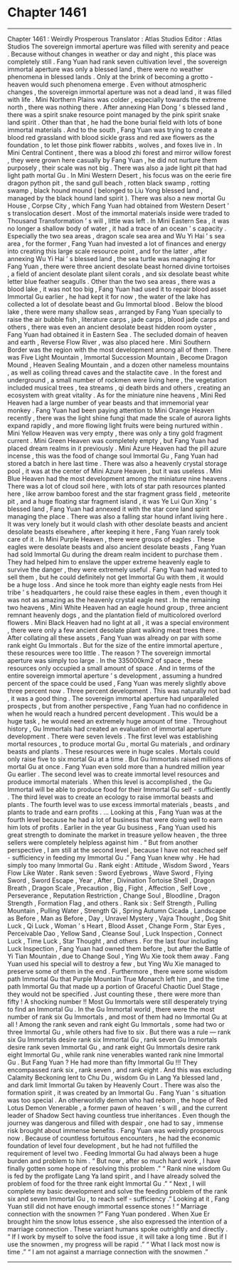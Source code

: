 
# Chapter 1461


---

Chapter 1461 : Weirdly Prosperous
Translator :
Atlas Studios
Editor :
Atlas Studios
The sovereign immortal aperture was filled with serenity and peace .
Because without changes in weather or day and night , this place was completely still .
Fang Yuan had rank seven cultivation level , the sovereign immortal aperture was only a blessed land , there were no weather phenomena in blessed lands . Only at the brink of becoming a grotto - heaven would such phenomena emerge .
Even without atmospheric changes , the sovereign immortal aperture was not a dead land , it was filled with life .
Mini Northern Plains was colder , especially towards the extreme north , there was nothing there . After annexing Han Dong ’ s blessed land , there was a spirit snake resource point managed by the pink spirit snake land spirit . Other than that , he had the bone burial field with lots of bone immortal materials . And to the south , Fang Yuan was trying to create a blood red grassland with blood sickle grass and red axe flowers as the foundation , to let those pink flower rabbits , wolves , and foxes live in .
In Mini Central Continent , there was a blood zhi forest and mirror willow forest , they were grown here casually by Fang Yuan , he did not nurture them purposely , their scale was not big . There was also a jade light pit that had light path mortal Gu .
In Mini Western Desert , his focus was on the eerie fire dragon python pit , the sand gull beach , rotten black swamp , rotting swamp , black hound mound ( belonged to Liu Yong blessed land , managed by the black hound land spirit ). There was also a new mortal Gu House , Corpse City , which Fang Yuan had obtained from Western Desert ’ s translocation desert . Most of the immortal materials inside were traded to Thousand Transformation ’ s will , little was left .
In Mini Eastern Sea , it was no longer a shallow body of water , it had a trace of an ocean ’ s capacity . Especially the two sea areas , dragon scale sea area and Wu Yi Hai ’ s sea area , for the former , Fang Yuan had invested a lot of finances and energy into creating this large scale resource point , and for the latter , after annexing Wu Yi Hai ’ s blessed land , the sea turtle was managing it for Fang Yuan , there were three ancient desolate beast horned divine tortoises , a field of ancient desolate plant silent corals , and six desolate beast white letter blue feather seagulls .
Other than the two sea areas , there was a blood lake , it was not too big , Fang Yuan had used it to repair blood asset Immortal Gu earlier , he had kept it for now , the water of the lake has collected a lot of desolate beast and Gu Immortal blood .
Below the blood lake , there were many shallow seas , arranged by Fang Yuan specially to raise the air bubble fish , literature carps , jade carps , blood jade carps and others , there was even an ancient desolate beast hidden room oyster , Fang Yuan had obtained it in Eastern Sea .
The secluded domain of heaven and earth , Reverse Flow River , was also placed here .
Mini Southern Border was the region with the most development among all of them .
There was Five Light Mountain , Immortal Succession Mountain , Become Dragon Mound , Heaven Sealing Mountain , and a dozen other nameless mountains , as well as coiling thread caves and the stalactite cave . In the forest and underground , a small number of rockmen were living here , the vegetation included musical trees , tea streams , qi death birds and others , creating an ecosystem with great vitality .
As for the miniature nine heavens , Mini Red Heaven had a large number of year beasts and that immemorial year monkey .
Fang Yuan had been paying attention to Mini Orange Heaven recently , there was the light shine fungi that made the scale of aurora lights expand rapidly , and more flowing light fruits were being nurtured within .
Mini Yellow Heaven was very empty , there was only a tiny gold fragment current .
Mini Green Heaven was completely empty , but Fang Yuan had placed dream realms in it previously .
Mini Azure Heaven had the pill azure incense , this was the food of change soul Immortal Gu , Fang Yuan had stored a batch in here last time . There was also a heavenly crystal storage pool , it was at the center of Mini Azure Heaven , but it was useless .
Mini Blue Heaven had the most development among the miniature nine heavens . There was a lot of cloud soil here , with lots of star path resources planted here , like arrow bamboo forest and the star fragment grass field , meteorite pit , and a huge floating star fragment island , it was Ye Lui Qun Xing ’ s blessed land , Fang Yuan had annexed it with the star core land spirit managing the place .
There was also a falling star hound infant living here . It was very lonely but it would clash with other desolate beasts and ancient desolate beasts elsewhere , after keeping it here , Fang Yuan rarely took care of it .
In Mini Purple Heaven , there were groups of eagles . These eagles were desolate beasts and also ancient desolate beasts , Fang Yuan had sold Immortal Gu during the dream realm incident to purchase them . They had helped him to enslave the upper extreme heavenly eagle to survive the danger , they were extremely useful . Fang Yuan had wanted to sell them , but he could definitely not get Immortal Gu with them , it would be a huge loss . And since he took more than eighty eagle nests from Hei tribe ’ s headquarters , he could raise these eagles in them , even though it was not as amazing as the heavenly crystal eagle nest .
In the remaining two heavens , Mini White Heaven had an eagle hound group , three ancient remnant heavenly dogs , and the plantation field of multicolored overlord flowers . Mini Black Heaven had no light at all , it was a special environment , there were only a few ancient desolate plant walking meat trees there .
After collating all these assets , Fang Yuan was already on par with some rank eight Gu Immortals .
But for the size of the entire immortal aperture , these resources were too little .
The reason ?
The sovereign immortal aperture was simply too large . In the 335000km2 of space , these resources only occupied a small amount of space .
And in terms of the entire sovereign immortal aperture ’ s development , assuming a hundred percent of the space could be used , Fang Yuan was merely slightly above three percent now .
Three percent development .
This was naturally not bad , it was a good thing .
The sovereign immortal aperture had unparalleled prospects , but from another perspective , Fang Yuan had no confidence in when he would reach a hundred percent development . This would be a huge task , he would need an extremely huge amount of time .
Throughout history , Gu Immortals had created an evaluation of immortal aperture development .
There were seven levels .
The first level was establishing mortal resources , to produce mortal Gu , mortal Gu materials , and ordinary beasts and plants .
These resources were in huge scales . Mortals could only raise five to six mortal Gu at a time . But Gu Immortals raised millions of mortal Gu at once . Fang Yuan even sold more than a hundred million year Gu earlier .
The second level was to create immortal level resources and produce immortal materials . When this level is accomplished , the Gu Immortal will be able to produce food for their Immortal Gu self - sufficiently .
The third level was to create an ecology to raise immortal beasts and plants .
The fourth level was to use excess immortal materials , beasts , and plants to trade and earn profits .
…
Looking at this , Fang Yuan was at the fourth level because he had a lot of business that were doing well to earn him lots of profits . Earlier in the year Gu business , Fang Yuan used his great strength to dominate the market in treasure yellow heaven , the three sellers were completely helpless against him .
“ But from another perspective , I am still at the second level , because I have not reached self - sufficiency in feeding my Immortal Gu .”
Fang Yuan knew why .
He had simply too many Immortal Gu .
Rank eight : Attitude , Wisdom Sword , Years Flow Like Water .
Rank seven : Sword Eyebrows , Wave Sword , Flying Sword , Sword Escape , Year , After , Divination Tortoise Shell , Dragon Breath , Dragon Scale , Precaution , Big , Fight , Affection , Self Love , Perseverance , Reputation Restriction , Change Soul , Bloodline , Dragon Strength , Formation Flag , and others .
Rank six : Self Strength , Pulling Mountain , Pulling Water , Strength Qi , Spring Autumn Cicada , Landscape as Before , Man as Before , Day , Unravel Mystery , Vajra Thought , Dog Shit Luck , Qi Luck , Woman ’ s Heart , Blood Asset , Change Form , Star Eyes , Perceivable Dao , Yellow Sand , Cleanse Soul , Luck Inspection , Connect Luck , Time Luck , Star Thought , and others .
For the last four including Luck Inspection , Fang Yuan had owned them before , but after the Battle of Yi Tian Mountain , due to Change Soul , Ying Wu Xie took them away . Fang Yuan used his special will to destroy a few , but Ying Wu Xie managed to preserve some of them in the end .
Furthermore , there were some wisdom path Immortal Gu that Purple Mountain True Monarch left him , and the time path Immortal Gu that made up a portion of Graceful Chaotic Duel Stage , they would not be specified .
Just counting these , there were more than fifty !
A shocking number !!
Most Gu Immortals were still desperately trying to find an Immortal Gu .
In the Gu Immortal world , there were the most number of rank six Gu Immortals , and most of them had no Immortal Gu at all !
Among the rank seven and rank eight Gu Immortals , some had two or three Immortal Gu , while others had five to six .
But there was a rule — rank six Gu Immortals desire rank six Immortal Gu , rank seven Gu Immortals desire rank seven Immortal Gu , and rank eight Gu Immortals desire rank eight Immortal Gu , while rank nine venerables wanted rank nine Immortal Gu .
But Fang Yuan ?
He had more than fifty Immortal Gu !!!
They encompassed rank six , rank seven , and rank eight .
And this was excluding Calamity Beckoning lent to Chu Du , wisdom Gu in Lang Ya blessed land , and dark limit Immortal Gu taken by Heavenly Court . There was also the formation spirit , it was created by an Immortal Gu .
Fang Yuan ’ s situation was too special .
An otherworldly demon who had reborn , the hope of Red Lotus Demon Venerable , a former pawn of heaven ’ s will , and the current leader of Shadow Sect having countless true inheritances .
Even though the journey was dangerous and filled with despair , one had to say , immense risk brought about immense benefits .
Fang Yuan was weirdly prosperous now .
Because of countless fortuitous encounters , he had the economic foundation of level four development , but he had not fulfilled the requirement of level two .
Feeding Immortal Gu had always been a huge burden and problem to him .
“ But now , after so much hard work , I have finally gotten some hope of resolving this problem .”
“ Rank nine wisdom Gu is fed by the profligate Lang Ya land spirit , and I have already solved the problem of food for the three rank eight Immortal Gu .”
“ Next , I will complete my basic development and solve the feeding problem of the rank six and seven Immortal Gu , to reach self - sufficiency .”
Looking at it , Fang Yuan still did not have enough immortal essence stones !
“ Marriage connection with the snowmen ?”
Fang Yuan pondered .
When Xue Er brought him the snow lotus essence , she also expressed the intention of a marriage connection .
These variant humans spoke outrightly and directly .
“ If I work by myself to solve the food issue , it will take a long time . But if I use the snowmen , my progress will be rapid .”
“ What I lack most now is time .”
“ I am not against a marriage connection with the snowmen .”

---

